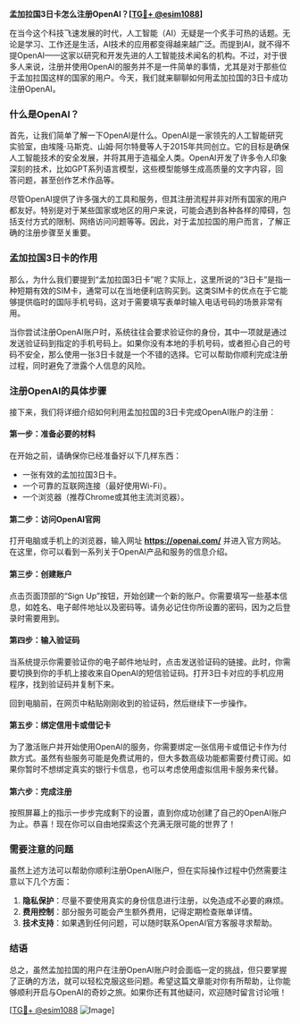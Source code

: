 **孟加拉国3日卡怎么注册OpenAI？[[TG💪+ @esim1088](https://t.me/s/esim1088)]**

在当今这个科技飞速发展的时代，人工智能（AI）无疑是一个炙手可热的话题。无论是学习、工作还是生活，AI技术的应用都变得越来越广泛。而提到AI，就不得不提OpenAI——这家以研究和开发先进的人工智能技术闻名的机构。不过，对于很多人来说，注册并使用OpenAI的服务并不是一件简单的事情，尤其是对于那些位于孟加拉国这样的国家的用户。今天，我们就来聊聊如何用孟加拉国的3日卡成功注册OpenAI。

### 什么是OpenAI？

首先，让我们简单了解一下OpenAI是什么。OpenAI是一家领先的人工智能研究实验室，由埃隆·马斯克、山姆·阿尔特曼等人于2015年共同创立。它的目标是确保人工智能技术的安全发展，并将其用于造福全人类。OpenAI开发了许多令人印象深刻的技术，比如GPT系列语言模型，这些模型能够生成高质量的文字内容，回答问题，甚至创作艺术作品等。

尽管OpenAI提供了许多强大的工具和服务，但其注册流程并非对所有国家的用户都友好。特别是对于某些国家或地区的用户来说，可能会遇到各种各样的障碍，包括支付方式的限制、网络访问问题等等。因此，对于孟加拉国的用户而言，了解正确的注册步骤至关重要。

### 孟加拉国3日卡的作用

那么，为什么我们要提到“孟加拉国3日卡”呢？实际上，这里所说的“3日卡”是指一种短期有效的SIM卡，通常可以在当地便利店购买到。这类SIM卡的优点在于它能够提供临时的国际手机号码，这对于需要填写表单时输入电话号码的场景非常有用。

当你尝试注册OpenAI账户时，系统往往会要求验证你的身份，其中一项就是通过发送验证码到指定的手机号码上。如果你没有本地的手机号码，或者担心自己的号码不安全，那么使用一张3日卡就是一个不错的选择。它可以帮助你顺利完成注册过程，同时避免了泄露个人信息的风险。

### 注册OpenAI的具体步骤

接下来，我们将详细介绍如何利用孟加拉国的3日卡完成OpenAI账户的注册：

#### 第一步：准备必要的材料

在开始之前，请确保你已经准备好以下几样东西：
- 一张有效的孟加拉国3日卡。
- 一个可靠的互联网连接（最好使用Wi-Fi）。
- 一个浏览器（推荐Chrome或其他主流浏览器）。

#### 第二步：访问OpenAI官网

打开电脑或手机上的浏览器，输入网址 **https://openai.com/** 并进入官方网站。在这里，你可以看到一系列关于OpenAI产品和服务的信息介绍。

#### 第三步：创建账户

点击页面顶部的“Sign Up”按钮，开始创建一个新的账户。你需要填写一些基本信息，如姓名、电子邮件地址以及密码等。请务必记住你所设置的密码，因为之后登录时需要用到。

#### 第四步：输入验证码

当系统提示你需要验证你的电子邮件地址时，点击发送验证码的链接。此时，你需要切换到你的手机上接收来自OpenAI的短信验证码。打开3日卡对应的手机应用程序，找到验证码并复制下来。

回到电脑前，在网页中粘贴刚刚收到的验证码，然后继续下一步操作。

#### 第五步：绑定信用卡或借记卡

为了激活账户并开始使用OpenAI的服务，你需要绑定一张信用卡或借记卡作为付款方式。虽然有些服务可能是免费试用的，但大多数高级功能都需要付费订阅。如果你暂时不想绑定真实的银行卡信息，也可以考虑使用虚拟信用卡服务来代替。

#### 第六步：完成注册

按照屏幕上的指示一步步完成剩下的设置，直到你成功创建了自己的OpenAI账户为止。恭喜！现在你可以自由地探索这个充满无限可能的世界了！

### 需要注意的问题

虽然上述方法可以帮助你顺利注册OpenAI账户，但在实际操作过程中仍然需要注意以下几个方面：

1. **隐私保护**：尽量不要使用真实的身份信息进行注册，以免造成不必要的麻烦。
2. **费用控制**：部分服务可能会产生额外费用，记得定期检查账单详情。
3. **技术支持**：如果遇到任何问题，可以随时联系OpenAI官方客服寻求帮助。

### 结语

总之，虽然孟加拉国的用户在注册OpenAI账户时会面临一定的挑战，但只要掌握了正确的方法，就可以轻松克服这些问题。希望这篇文章能对你有所帮助，让你能够顺利开启与OpenAI的奇妙之旅。如果你还有其他疑问，欢迎随时留言讨论哦！

[[TG💪+ @esim1088](https://t.me/s/esim1088) ![Image](https://i.postimg.cc/4NQfJmqS/Snipaste-2025-05-13-00-14-12.png)]